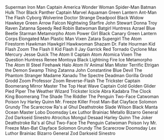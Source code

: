 Superman
Iron Man
Captain America
Wonder Woman
Spider-Man
Batman
Hulk
Thor
Black Panther
Captain Marvel
Aquaman
Green Lantern
Ant-Man
The Flash
Cyborg
Wolverine
Doctor Strange
Deadpool
Black Widow
Hawkeye
Green Arrow
Falcon
Nightwing
Starfire
John Stewart
Donna Troy
Raven
Zatanna
Speedy
Red Robin
Batwoman
Batgirl
Huntress
Azrael
Blue Beetle
Starman
Metamorpho
Atom
Power Girl
Black Canary
Green Lantern Corps
Elongated Man
Plastic Man
Vixen
Zatara
Supergirl
The Atom
Firestorm
Hawkman
Hawkgirl
Hawkwoman
Shazam
Dr. Fate
Hourman
Kid Flash
Zoom
The Flash II
Kid Flash II
Jay Garrick
Red Tornado
Cyclone
Max Mercury
Jesse Quick
The Atom II
Captain Atom
Atomica
Vixen
The Question
Huntress
Renee Montoya
Black Lightning
Fire
Ice
Metamorpho
The Atom III
Steel
Firehawk
Halo
Atom IV
Animal Man
Mister Terrific
Etrigan the Demon
 Swamp Thing
Zatanna
John Constantine
Blue Devil
The Phantom Stranger
Madame Xanadu
The Spectre
Deadman
Gorilla Grodd
Grodd
Zoom
Professor Zoom
Reverse-Flash
The Trickster
Captain Boomerang
Mirror Master
The Top
Heat Wave
Captain Cold
Golden Glider
Pied Piper
The Weather Wizard
Trickster
Icicle
Abra Kadabra
The Clock King
Boomerang
The Shade
The Riddler
The Penguin
Two-Face
Catwoman
Poison Ivy
Harley Quinn
Mr. Freeze
Killer Frost
Man-Bat
Clayface
Solomon Grundy
The Scarecrow
Ra's al Ghul
Deathstroke
Slade Wilson
Black Manta
Ocean Master
Lobo
Doomsday
Lex Luthor
Brainiac
Metallo
Bizarro
General Zod
Darkseid
Sinestro
Atrocitus
Mongul
Desaad
Harley Quinn
The Joker
Deathstroke
Ra's al Ghul
Two-Face
The Penguin
Catwoman
Poison Ivy
Mr. Freeze
Man-Bat
Clayface
Solomon Grundy
The Scarecrow
Doomsday
Lex Luthor
Brainiac
Bizarro
General Zod
Darkseid
Sinestro

